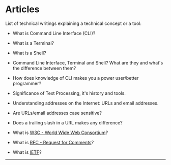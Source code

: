 # Articles

List of technical writings explaining a technical concept or a tool:

-   What is Command Line Interface (CLI)?

-   What is a Terminal?

-   What is a Shell?

-   Command Line Interface, Terminal and Shell? What are they and what's the difference between them?

-   How does knowledge of CLI makes you a power user/better programmer?

-   Significance of Text Processing, it's history and tools.

-   Understanding addresses on the Internet: URLs and email addresses.

-   Are URLs/email addresses case sensitive?

-   Does a trailing slash in a URL makes any difference?

-   What is [W3C - World Wide Web Consortium](https://www.w3.org/)?

-   What is [RFC - Request for Comments](https://www.rfc-editor.org/)?

-   What is [IETF](https://www.ietf.org/)?

---
